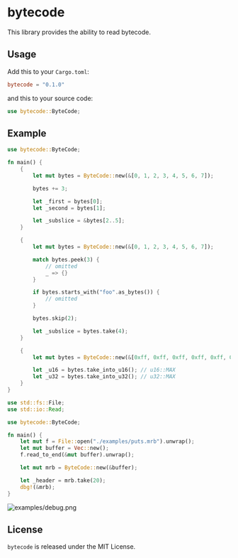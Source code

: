 # bytecode

This library provides the ability to read bytecode.

## Usage

Add this to your `Cargo.toml`:
```toml
bytecode = "0.1.0"
```

and this to your source code:
```rust
use bytecode::ByteCode;
```

## Example

```rust
use bytecode::ByteCode;

fn main() {
    {
        let mut bytes = ByteCode::new(&[0, 1, 2, 3, 4, 5, 6, 7]);

        bytes += 3;

        let _first = bytes[0];
        let _second = bytes[1];

        let _subslice = &bytes[2..5];
    }

    {
        let mut bytes = ByteCode::new(&[0, 1, 2, 3, 4, 5, 6, 7]);

        match bytes.peek(3) {
            // omitted
            _ => {}
        }

        if bytes.starts_with("foo".as_bytes()) {
            // omitted
        }

        bytes.skip(2);

        let _subslice = bytes.take(4);
    }

    {
        let mut bytes = ByteCode::new(&[0xff, 0xff, 0xff, 0xff, 0xff, 0xff, 0x00, 0x00]);

        let _u16 = bytes.take_into_u16(); // u16::MAX
        let _u32 = bytes.take_into_u32(); // u32::MAX
    }
}
```

```rust
use std::fs::File;
use std::io::Read;

use bytecode::ByteCode;

fn main() {
    let mut f = File::open("./examples/puts.mrb").unwrap();
    let mut buffer = Vec::new();
    f.read_to_end(&mut buffer).unwrap();

    let mut mrb = ByteCode::new(&buffer);

    let _header = mrb.take(20);
    dbg!(&mrb);
}
```

![examples/debug.png](https://raw.githubusercontent.com/NaokiM03/bytecode-rs/ac37898d77e449aeea62ea1e07211278ecede600/examples/debug.png)

## License

`bytecode` is released under the MIT License.

